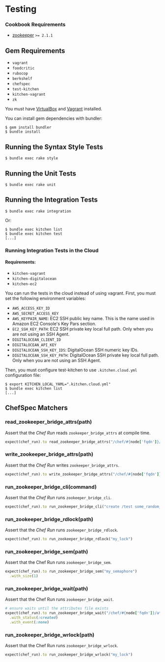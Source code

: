 Testing
=======

### Cookbook Requirements

* [zookeeper](https://supermarket.getchef.com/cookbooks/zookeeper) `>= 2.1.1`

## Gem Requirements

* `vagrant`
* `foodcritic`
* `rubocop`
* `berkshelf`
* `chefspec`
* `test-kitchen`
* `kitchen-vagrant`
* `zk`

You must have [VirtualBox](https://www.virtualbox.org/) and [Vagrant](http://www.vagrantup.com/) installed.

You can install gem dependencies with bundler:

    $ gem install bundler
    $ bundle install

## Running the Syntax Style Tests

    $ bundle exec rake style

## Running the Unit Tests

    $ bundle exec rake unit

## Running the Integration Tests

    $ bundle exec rake integration

Or:

    $ bundle exec kitchen list
    $ bundle exec kitchen test
    [...]

### Running Integration Tests in the Cloud

#### Requirements:

* `kitchen-vagrant`
* `kitchen-digitalocean`
* `kitchen-ec2`

You can run the tests in the cloud instead of using vagrant. First, you must set the following environment variables:

* `AWS_ACCESS_KEY_ID`
* `AWS_SECRET_ACCESS_KEY`
* `AWS_KEYPAIR_NAME`: EC2 SSH public key name. This is the name used in Amazon EC2 Console's Key Pars section.
* `EC2_SSH_KEY_PATH`: EC2 SSH private key local full path. Only when you are not using an SSH Agent.
* `DIGITALOCEAN_CLIENT_ID`
* `DIGITALOCEAN_API_KEY`
* `DIGITALOCEAN_SSH_KEY_IDS`: DigitalOcean SSH numeric key IDs.
* `DIGITALOCEAN_SSH_KEY_PATH`: DigitalOcean SSH private key local full path. Only when you are not using an SSH Agent.

Then, you must configure test-kitchen to use `.kitchen.cloud.yml` configuration file:

    $ export KITCHEN_LOCAL_YAML=".kitchen.cloud.yml"
    $ bundle exec kitchen list
    [...]

## ChefSpec Matchers

### read_zookeeper_bridge_attrs(path)

Assert that the *Chef Run* reads `zookeeper_bridge_attrs` at compile time.

```ruby
expect(chef_run).to read_zookeeper_bridge_attrs("/chef/#{node['fqdn']}/attributes").at_compile_time
```

### write_zookeeper_bridge_attrs(path)

Assert that the *Chef Run* writes `zookeeper_bridge_attrs`.

```ruby
expect(chef_run).to write_zookeeper_bridge_attrs("/chef/#{node['fqdn']}/attributes")
```

### run_zookeeper_bridge_cli(command)

Assert that the *Chef Run* runs `zookeeper_bridge_cli`.

```ruby
expect(chef_run).to run_zookeeper_bridge_cli("create /test some_random_data")
```

### run_zookeeper_bridge_rdlock(path)

Assert that the *Chef Run* runs `zookeeper_bridge_rdlock`.

```ruby
expect(chef_run).to run_zookeeper_bridge_rdlock("my_lock")
```

### run_zookeeper_bridge_sem(path)

Assert that the Chef Run runs `zookeeper_bridge_sem`.

```ruby
expect(chef_run).to run_zookeeper_bridge_sem("my_semaphore")
  .with_size(1)
```

### run_zookeeper_bridge_wait(path)

Assert that the Chef Run runs `zookeeper_bridge_wait`.

```ruby
# ensure waits until the attributes file exists
expect(chef_run).to run_zookeeper_bridge_wait("/chef/#{node['fqdn']}/attributes")
  .with_status(:created)
  .with_event(:none)
```

### run_zookeeper_bridge_wrlock(path)

Assert that the Chef Run runs `zookeeper_bridge_wrlock`.

```ruby
expect(chef_run).to run_zookeeper_bridge_wrlock("my_lock")
```
